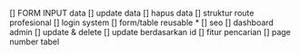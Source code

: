 <!-- SELANJUTNYA... -->
[] FORM INPUT data
[] update data
[] hapus data
[] struktur route profesional
[] login system
[] form/table reusable *
[] seo
[] dashboard admin
[] update & delete
[] update berdasarkan id
[] fitur pencarian
[] page number tabel